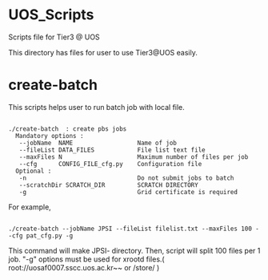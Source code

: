UOS_Scripts
===========

Scripts file for Tier3 @ UOS

This directory has files for user to use Tier3@UOS easily.

# create-batch  
This scripts helps user to run batch job with local file.

<pre><code>
./create-batch  : create pbs jobs
  Mandatory options :
   --jobName  NAME                  Name of job
   --fileList DATA_FILES            File list text file
   --maxFiles N                     Maximum number of files per job
   --cfg      CONFIG_FILE_cfg.py    Configuration file
  Optional :
   -n                               Do not submit jobs to batch
   --scratchDir SCRATCH_DIR         SCRATCH DIRECTORY
   -g                               Grid certificate is required
</code></pre>

For example,
<pre><code>
./create-batch --jobName JPSI --fileList filelist.txt --maxFiles 100 --cfg pat_cfg.py -g
</code></pre>
This command will make JPSI-<time> directory. 
Then, script will split 100 files per 1 job.
"-g" options must be used for xrootd files.( root://uosaf0007.sscc.uos.ac.kr~~ or /store/ )

    
